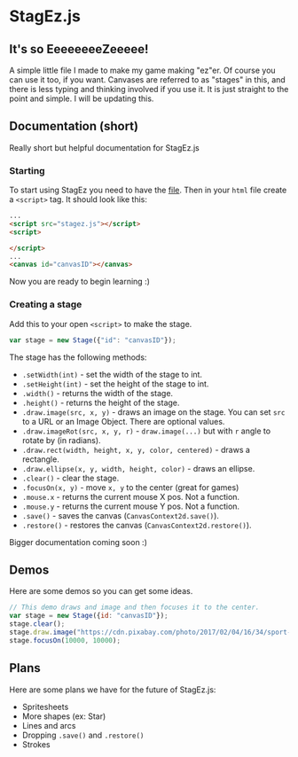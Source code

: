 # StagEz.js
## It's so EeeeeeeeZeeeee!

A simple little file I made to make my game making "ez"er. Of course you can use it too, if you want. Canvases are referred to as "stages" in this, and there is less typing and thinking involved if you use it. It is just straight to the point and simple. I will be updating this.

## Documentation (short)

Really short but helpful documentation for StagEz.js

### Starting

To start using StagEz you need to have the <a href="https://github.com/IceHacks/StagEz/raw/master/stagez.js">file</a>. Then in your `html` file create a `<script>` tag. It should look like this:

```html
...
<script src="stagez.js"></script>
<script>

</script>
...
<canvas id="canvasID"></canvas>
```

Now you are ready to begin learning :)

### Creating a stage

Add this to your open `<script>` to make the stage.

```javascript
var stage = new Stage({"id": "canvasID"});
```

The stage has the following methods:

* `.setWidth(int)` - set the width of the stage to int.
* `.setHeight(int)` - set the height of the stage to int.
* `.width()` - returns the width of the stage.
* `.height()` - returns the height of the stage.
* `.draw.image(src, x, y)` - draws an image on the stage. You can set `src` to a URL or an Image Object. There are optional values.
* `.draw.imageRot(src, x, y, r)` - `draw.image(...)` but with `r` angle to rotate by (in radians).
* `.draw.rect(width, height, x, y, color, centered)` - draws a rectangle.
* `.draw.ellipse(x, y, width, height, color)` - draws an ellipse.
* `.clear()` - clear the stage.
* `.focusOn(x, y)` - move `x, y` to the center (great for games)
* `.mouse.x` - returns the current mouse X pos. Not a function.
* `.mouse.y` - returns the current mouse Y pos. Not a function.
* `.save()` - saves the canvas (`CanvasContext2d.save()`).
* `.restore()` - restores the canvas (`CanvasContext2d.restore()`).

Bigger documentation coming soon :)


## Demos

Here are some demos so you can get some ideas.

```javascript
// This demo draws and image and then focuses it to the center.
var stage = new Stage({id: "canvasID"});
stage.clear();
stage.draw.image("https://cdn.pixabay.com/photo/2017/02/04/16/34/sport-2037681_960_720.jpg", 10000, 10000);
stage.focusOn(10000, 10000);
```

## Plans

Here are some plans we have for the future of StagEz.js:

* Spritesheets
* More shapes (ex: Star)
* Lines and arcs
* Dropping `.save()` and `.restore()`
* Strokes

